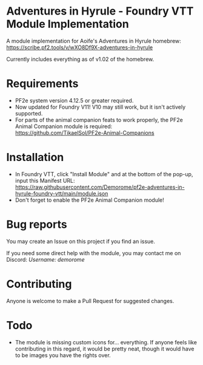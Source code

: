 # Adventures in Hyrule - Foundry VTT Module Implementation
 A module implementation for Aoife's Adventures in Hyrule homebrew: https://scribe.pf2.tools/v/wXO8Df9X-adventures-in-hyrule
 
 Currently includes everything as of v1.02 of the homebrew.
 
# Requirements
- PF2e system version 4.12.5 or greater required.
- Now updated for Foundry V11! V10 may still work, but it isn't actively supported.
- For parts of the animal companion feats to work properly, the PF2e Animal Companion module is required: https://github.com/TikaelSol/PF2e-Animal-Companions
 
 # Installation
 - In Foundry VTT, click "Install Module" and at the bottom of the pop-up, input this Manifest URL: https://raw.githubusercontent.com/Demorome/pf2e-adventures-in-hyrule-foundry-vtt/main/module.json 
 - Don't forget to enable the PF2e Animal Companion module!

# Bug reports 
You may create an Issue on this project if you find an issue.

If you need some direct help with the module, you may contact me on Discord: _Username: demorome_

# Contributing
Anyone is welcome to make a Pull Request for suggested changes.

# Todo
- The module is missing custom icons for... everything. If anyone feels like contributing in this regard, it would be pretty neat, though it would have to be images you have the rights over.
